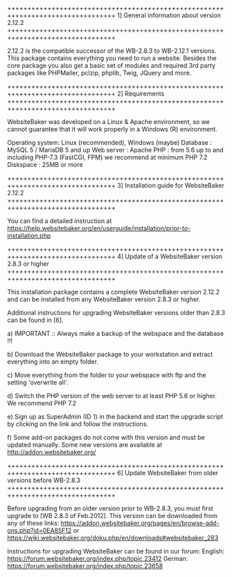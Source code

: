 +++++++++++++++++++++++++++++++++++++++++++++++++++++++++++++++++++++++++++++++++
1] General information about version 2.12.2
+++++++++++++++++++++++++++++++++++++++++++++++++++++++++++++++++++++++++++++++++

2.12.2 is the compatible successor of the WB-2.8.3 to WB-2.12.1 versions.
This package contains everything you need to run a website.
Besides the core package you also get a basic set of modules and required 3rd party packages like PHPMailer, pclzip, phplib, Twig, JQuery and more.



+++++++++++++++++++++++++++++++++++++++++++++++++++++++++++++++++++++++++++++++++
2] Requirements
+++++++++++++++++++++++++++++++++++++++++++++++++++++++++++++++++++++++++++++++++

WebsiteBaker was developed on a Linux & Apache environment, so we cannot guarantee that it will work properly in a Windows (R) environment.

Operating system: Linux (recommended), Windows (maybe)
Database : MySQL 5 / MariaDB 5 and up
Web server : Apache
PHP : from 5.6 up to and including PHP-7.3 (FastCGI, FPM) we recommend at minimum PHP 7.2
Diskspace : 25MB or more



+++++++++++++++++++++++++++++++++++++++++++++++++++++++++++++++++++++++++++++++++
3] Installation guide for WebsiteBaker 2.12.2
+++++++++++++++++++++++++++++++++++++++++++++++++++++++++++++++++++++++++++++++++

You can find a detailed instruction at
https://help.websitebaker.org/en/userguide/installation/prior-to-installation.php





+++++++++++++++++++++++++++++++++++++++++++++++++++++++++++++++++++++++++++++++++
4] Update of a WebsiteBaker version 2.8.3 or higher
+++++++++++++++++++++++++++++++++++++++++++++++++++++++++++++++++++++++++++++++++

This installation package contains a complete WebsiteBaker version 2.12.2 and can be installed from any WebsiteBaker version 2.8.3 or higher.

Additional instructions for upgrading WebsiteBaker versions older than 2.8.3 can be found in [6].

a) IMPORTANT :: Always make a backup of the webspace and the database !!!

b) Download the WebsiteBaker package to your workstation and extract everything into an empty folder.

c) Move everything from the folder to your webspace with ftp and the setting 'overwrite all'.

d) Switch the PHP version of the web server to at least PHP 5.6 or higher. We recommend PHP 7.2

e) Sign up as SuperAdmin (ID 1) in the backend and start the upgrade script by clicking on the link and follow the instructions.

f) Some add-on packages do not come with this version and must be updated manually.
   Some new versions are available at http://addon.websitebaker.org/


   
+++++++++++++++++++++++++++++++++++++++++++++++++++++++++++++++++++++++++++++++++
6] Update WebsiteBaker from older versions before WB-2.8.3
+++++++++++++++++++++++++++++++++++++++++++++++++++++++++++++++++++++++++++++++++

Before upgrading from an older version prior to WB-2.8.3, you must first upgrade to [WB 2.8.3 of Feb.2012].
This version can be downloaded from any of these links:
https://addon.websitebaker.org/pages/en/browse-add-ons.php?id=0EA85F12
or
https://wiki.websitebaker.org/doku.php/en/downloads#websitebaker_283

Instructions for upgrading WebsiteBaker can be found in our forum:
English: https://forum.websitebaker.org/index.php/topic,23412
German:  https://forum.websitebaker.org/index.php/topic,23658


